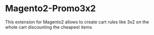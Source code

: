 # Magento2-Promo3x2
This extension for Magento2 allows to create cart rules like 3x2 on the whole cart discounting the cheapest items
